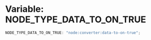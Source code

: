 # Variable: NODE_TYPE_DATA_TO_ON_TRUE

```ts
NODE_TYPE_DATA_TO_ON_TRUE: "node:converter:data-to-on-true";
```
